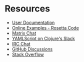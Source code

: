 # Resources

* [User Documentation](https://yamlscript.org/doc/)
* [Online Examples - Rosetta Code](
  https://rosettacode.org/wiki/Category:YAMLScript#mw-pages)
* [Matrix Chat](https://matrix.to/#/#chat-yamlscript:yaml.io)
* [YAMLScript on Clojure's Slack](
  https://clojurians.slack.com/messages/C05HQFMTURF)
* [IRC Chat](https://web.libera.chat/?channel=yamlscript)
* [GitHub Discussions]( https://github.com/yaml/yamlscript/discussions)
* [Stack Overflow]( https://stackoverflow.com/questions/tagged/yamlscript)


<!-- Keep this comment:

  This document should link to useful resources.

  Feel free to link to any good resources you know, whether they
  be websites, videos, mailing lists, etc.

  The contents of this document are displayed on the track's documentation
  page at `https://exercism.org/docs/tracks/yamlscript/resources`.

  See https://exercism.org/docs/building/tracks/docs for more information. -->
